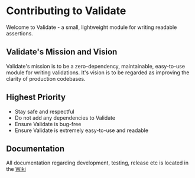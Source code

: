 # Contributing to Validate

Welcome to Validate - a small, lightweight module for writing readable
assertions.

## Validate's Mission and Vision

Validate's mission is to be a zero-dependency, maintainable, easy-to-use module
for writing validations. It's vision is to be regarded as improving the clarity
of production codebases.

## Highest Priority

- Stay safe and respectful
- Do not add any dependencies to Validate
- Ensure Validate is bug-free
- Ensure Validate is extremely easy-to-use and readable

## Documentation

All documentation regarding development, testing, release etc is located in the
[Wiki](https://github.com/vapurrmaid/Validate/wiki)
